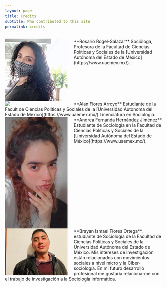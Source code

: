```yaml
---
layout: page
title: Credits
subtitle: Who contributed to this site
permalink: credits
---
```



<img src="/assets/img/FotoRosario.jpg" style="float:left;width:200px;padding-right:20px;">
**Rosario Rogel-Salazar** Socióloga, Profesora de la Facultad de Ciencias Políticas y Sociales de la [Universidad Autónoma del Estado de México](https://www.uaemex.mx/). 
<div style="clear: both;"></div>

<img src="{{ site.baseurl}/assets/img/Alan.jpg" style="float:left;width:200px;padding-right:20px;">
**Alan Flores Arroyo** Estudiante de la Facult de Ciencias Politicas y Sociales de la [Universidad Autonoma del Estado de Mexico](https://www.uaemex.mx/) Licenciatura en Sociologia.
<div style="clear: both;"></div>

<img src="../assets/img/AndreaFernanda.jpeg" style="float:left;width:200px;padding-right:20px;">
**Andrea Fernanda Hernández Jiménez** Estudiante de Sociología en la Facultad de Ciencias Políticas y Sociales de la [Universidad Autónoma del Estado de México](https://www.uaemex.mx/).
<div style="clear: both;"></div>


<img src="../assets/img/Ismel.jpg" style="float:left;width:200px;padding-right:20px;">
**Brayan Ismael Flores Ortega**, estudiante de Sociología de la Facultad de Ciencias Políticas y Sociales de la Universidad Autónoma del Estado de México. Mis intereses de investigación están relacionados con movimientos sociales a nivel micro y la Ciber-sociología. En mi futuro desarrollo profesional me gustaría relacionarme con el trabajo de investigación a la Sociología informática.
